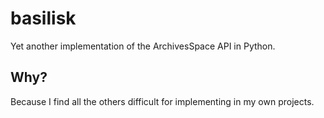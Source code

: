 # basilisk

Yet another implementation of the ArchivesSpace API in Python.

## Why?

Because I find all the others difficult for implementing in my own projects.